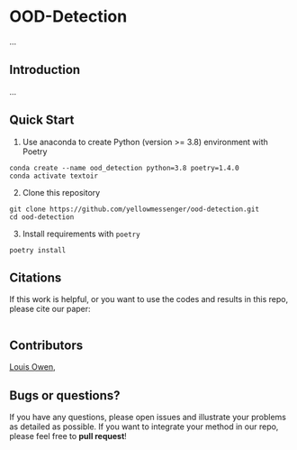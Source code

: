 # OOD-Detection

...

## Introduction

...


## Quick Start
1. Use anaconda to create Python (version >= 3.8) environment with Poetry
```
conda create --name ood_detection python=3.8 poetry=1.4.0
conda activate textoir
```
2. Clone this repository
```
git clone https://github.com/yellowmessenger/ood-detection.git
cd ood-detection
```
3. Install requirements with `poetry`
```
poetry install  
```

## Citations

If this work is helpful, or you want to use the codes and results in this repo, please cite our paper:

```

```


## Contributors

[Louis Owen](https://github.com/louisowen6), 

## Bugs or questions?

If you have any questions, please open issues and illustrate your problems as detailed as possible. If you want to integrate your method in our repo, please feel free to **pull request**!